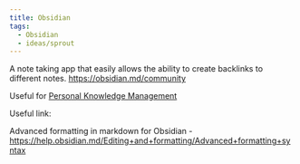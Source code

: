 ```yaml
---
title: Obsidian
tags:
  - Obsidian
  - ideas/sprout
---
```


A note taking app that easily allows the ability to create backlinks to different notes.
https://obsidian.md/community

Useful for [Personal Knowledge Management](Resource/wiki/pkm/Personal%20Knowledge%20Management.md)

Useful link: 

Advanced formatting in markdown for Obsidian - 
https://help.obsidian.md/Editing+and+formatting/Advanced+formatting+syntax